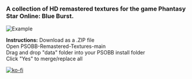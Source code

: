 ### A collection of HD remastered textures for the game Phantasy Star Online: Blue Burst.

![Example](https://www.pioneer2.net/community/attachments/photoshop3-png.24558/)

**Instructions:** Download as a .ZIP file\
Open PSOBB-Remastered-Textures-main\
Drag and drop "data" folder into your PSOBB install folder\
Click "Yes" to merge/replace all

[![ko-fi](https://ko-fi.com/img/githubbutton_sm.svg)](https://ko-fi.com/A0A81HGIKN)
